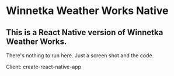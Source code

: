 # Winnetka Weather Works Native

## This is a React Native version of Winnetka Weather Works.

There's nothing to run here. Just a screen shot and the code.

Client: create-react-native-app 

